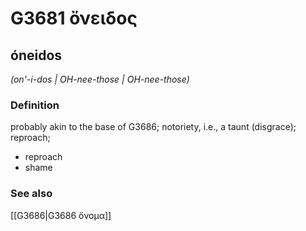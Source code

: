 # G3681 ὄνειδος

## óneidos

_(on'-i-dos | OH-nee-those | OH-nee-those)_

### Definition

probably akin to the base of G3686; notoriety, i.e., a taunt (disgrace); reproach; 

- reproach
- shame

### See also

[[G3686|G3686 ὄνομα]]
